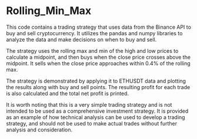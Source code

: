 # Rolling_Min_Max
This code contains a trading strategy that uses data from the Binance API to buy and sell cryptocurrency. It utilizes the pandas and numpy libraries to analyze the data and make decisions on when to buy and sell.

The strategy uses the rolling max and min of the high and low prices to calculate a midpoint, and then buys when the close price crosses above the midpoint. It sells when the close price approaches within 0.4% of the rolling max.

The strategy is demonstrated by applying it to ETHUSDT data and plotting the results along with buy and sell points. The resulting profit for each trade is also calculated and the total net profit is printed.

It is worth noting that this is a very simple trading strategy and is not intended to be used as a comprehensive investment strategy. It is provided as an example of how technical analysis can be used to develop a trading strategy, and should not be used to make actual trades without further analysis and consideration.
